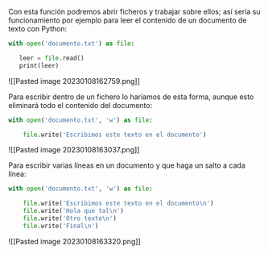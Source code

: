 Con esta función podremos abrir ficheros y trabajar sobre ellos; así sería su funcionamiento por ejemplo para leer el contenido de un documento de texto con Python:

```python
with open('documento.txt') as file:

   leer = file.read()
   print(leer)
```

![[Pasted image 20230108162759.png]]

Para escribir dentro de un fichero lo haríamos de esta forma, aunque esto eliminará todo el contenido del documento:

```python
with open('documento.txt', 'w') as file:

    file.write('Escribimos este texto en el documento')
```

![[Pasted image 20230108163037.png]]

Para escribir varias líneas en un documento y que haga un salto a cada línea:
```python
with open('documento.txt', 'w') as file:

    file.write('Escribimos este texto en el documento\n')
    file.write('Hola que tal\n')
    file.write('Otro texto\n')
    file.write('Final\n')
```

![[Pasted image 20230108163320.png]]


